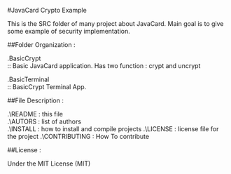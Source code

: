 #JavaCard Crypto Example

This is the SRC folder of many project about JavaCard.
Main goal is to give some example of security implementation.

##Folder Organization :

.BasicCrypt <br>
:: Basic JavaCard application. Has two function : crypt and uncrypt

.BasicTerminal <br>
:: BasicCrypt Terminal App. 

##File Description :

.\README : this file  
.\AUTORS : list of authors  
.\INSTALL : how to install and compile projects
.\LICENSE : license file for the project
.\CONTRIBUTING : How To contribute  

##License :

Under the MIT License (MIT)
